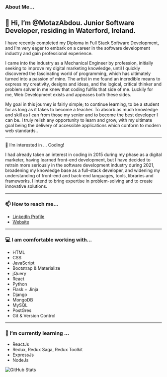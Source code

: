 ### About Me...

## 👋 Hi, I’m @MotazAbdou. Junior Software Developer, residing in Waterford, Ireland.

I have recently completed my Diploma in Full Stack Software Development, and I'm very eager to embark on a career in the software development industry and gain professional experience.

I came into the industry as a Mechanical Engineer by profession, initially seeking to improve my digital marketing knowledge, until I quickly discovered the fascinating world of programming, which has ultimately turned into a passion of mine. The artist in me found an incredible means to express my creativity, designs and ideas, and the logical, critical thinker and problem solver in me knew that coding fulfils that side of me. Luckily for me, Web Development exists and appeases both these sides.

My goal in this journey is fairly simple; to continue learning, to be a student for as long as it takes to become a teacher. To absorb as much knowledge and skill as I can from those my senior and to become the best developer I can be. I truly relish any opportunity to learn and grow, with my ultimate goal being the delivery of accessible applications which conform to modern web standards..
***

👀 I’m interested in ... Coding!

I had already taken an interest in coding in 2015 during my phase as a digital marketer, having learned front-end development, but I have decided to retrain more seriously in the software development industry during 2021, broadening my knowledge base as a full-stack developer, and widening my understanding of front-end and back-end languages, tools, libraries and frameworks. I intend to bring expertise in problem-solving and to create innovative solutions.
***

### 📫 How to reach me...
* [LinkedIn Profile](https://www.linkedin.com/in/motaz-abdou-b922a75/)
* [Website](https://motazabdou.com/)
***

### 💻 I am comfortable working with...
* HTML
* CSS
* JavaScript
* Bootstrap & Materialize
* jQuery
* React
* Python
* Flask + Jinja
* Django
* MongoDB
* MySQL
* PostGres
* Git & Version Control
***

### 🌱 I’m currently learning ...
* ReactJs
* Redux, Redux Saga, Redux Toolkit
* ExpressJs
* NodeJs

<!--
**motazabdou/motazabdou** is a ✨ _special_ ✨ repository because its `README.md` (this file) appears on your GitHub profile.

Here are some ideas to get you started:

- 🔭 I’m currently working on ...
- 🌱 I’m currently learning ...
- 👯 I’m looking to collaborate on ...
- 🤔 I’m looking for help with ...
- 💬 Ask me about ...
- 📫 How to reach me: ...
- 😄 Pronouns: ...
- ⚡ Fun fact: ...
-->

![GitHub Stats](https://github-readme-stats.vercel.app/api?username=motazabdou&theme=radical)
